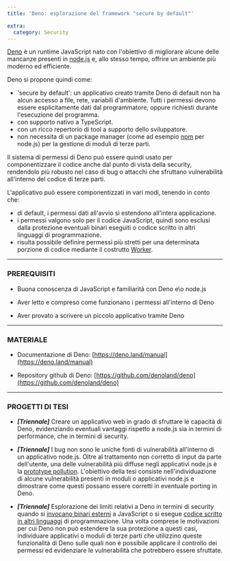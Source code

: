 ```yaml
---
title: 'Deno: esplorazione del framework "secure by default"'

extra:
  category: Security
---
```


[Deno](https://deno.land/) è un runtime JavaScript nato
 con l'obiettivo di migliorare alcune delle mancanze 
presenti in [node.js](https://deno.land/) e, allo stesso tempo, 
offrire un ambiente più moderno ed efficiente. 

Deno si propone quindi come:
- 'secure by default': un applicativo creato tramite Deno di 
default non ha alcun accesso a file, rete, variabili d'ambiente. 
Tutti i permessi devono essere esplicitamente dati dal 
programmatore, oppure richiesti durante l'esecuzione del 
programma.
- con supporto nativo a TypeScript.
- con un ricco repertorio di tool a supporto dello sviluppatore.
- non necessita di un package manager 
(come ad esempio [npm](https://www.npmjs.com/) per node.js)
per la gestione di moduli di terze parti. 

Il sistema di permessi di Deno può essere quindi usato per 
componentizzare il codice anche dal punto di vista della 
security, rendendolo più robusto nel caso di bug o 
attacchi che sfruttano vulnerabilità all'interno del 
codice di terze parti.

L'applicativo può essere componentizzati in vari modi, tenendo in conto 
che:
- di default, i permessi dati all'avvio si estendono all'intera applicazione.
- i permessi valgono solo per il codice JavaScript, quindi sono esclusi dalla 
protezione eventuali binari eseguiti o codice scritto in altri linguaggi di 
programmazione.
- risulta possibile definire permessi più stretti per una determinata porzione 
di codice mediante il costrutto [Worker](https://deno.land/manual/runtime/workers).

----

### PREREQUISITI

* Buona conoscenza di JavaScript e familiarità con Deno e\o node.js

* Aver letto e compreso come funzionano i permessi all'interno di Deno

* Aver provato a scrivere un piccolo applicativo tramite Deno

----

### MATERIALE

* Documentazione di Deno:
  [https://deno.land/manual](https://deno.land/manual)

* Repository github di Deno:
  [https://github.com/denoland/deno](https://github.com/denoland/deno)

----

### PROGETTI DI TESI

* **_[Triennale]_** Creare un applicativo web in grado di sfruttare 
  le capacità di Deno, evidenziando eventuali vantaggi rispetto a node.js
  sia in termini di performance, che in termini di security.

* **_[Triennale]_** I bug non sono le uniche fonti di vulnerabilità 
  all'interno di un applicativo node.js. Oltre al trattamento non 
  corretto di input da parte dell'utente, una delle vulnerabilità 
  più diffuse negli applicativi node.js è la 
  [prototype pollution](https://learn.snyk.io/lessons/prototype-pollution/javascript/).
  L'obiettivo della tesi consiste nell'individuazione di alcune vulnerabilità presenti 
  in moduli o applicativi node.js e dimostrare come questi possano essere corretti in 
  eventuale porting in Deno.

* **_[Triennale]_** Esplorazione dei limiti relativi a Deno 
  in termini di security quando si [invocano binari esterni](https://deno.land/manual@v1.17.0/examples/subprocess) 
  a JavaScript o si esegue [codice scritto in altri linguaggi](https://deno.land/manual@v1.17.0/runtime/ffi_api) 
  di programmazione. Una volta comprese le motivazioni per cui 
  Deno non può estendere la sua protezione a questi casi, 
  individuare  applicativi o moduli di terze parti che utilizzino 
  queste funzionalità di Deno sulle 
  quali non è possibile applicare il controllo dei permessi ed 
  evidenziare le vulnerabilità che potrebbero essere sfruttate.
